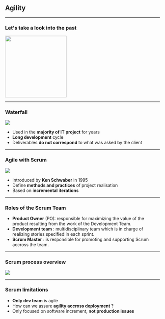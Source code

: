 ## Agility

----

### Let's take a look into the past
<img src="https://lh3.googleusercontent.com/proxy/JDn0YCs79OPY7Ei24zuUiiK1L8b6ee2O8jqs306hbJWLs9XGqftJXSRzfHoD7GGY6m1kxkOPBIB_-xF49bqICooSJSPiNJl6yi7uiPT4B1Wj1Vxz_Ti5UZSQYRYBL32-iDO7E6hl7Z_E" height="200" width="200" style="background:none; border:none; box-shadow:none;"/>

----

### Waterfall
<img src="images/waterfall.png" style="background:none; border:none; box-shadow:none;"/>

* Used in the **majority of IT project** for years
* **Long development** cycle
* Deliverables **do not correspond** to what was asked by the client

----

### Agile with Scrum
<img src="images/agility.png" style="background:none; border:none; box-shadow:none;"/>

* Introduced by **Ken Schwaber** in 1995
* Define **methods and practices** of project realisation
* Based on **incremental iterations** 

----

### Roles of the Scrum Team

* **Product Owner** (PO): responsible for maximizing the value of the product resulting from the work of the Development Team. 
* **Development team** : multidisciplinary team which is in charge of realizing stories specified in each sprint.
* **Scrum Master** : is responsible for promoting and supporting Scrum accross the team.

----

### Scrum process overview
<img src="images/scrum-process.jpg" style="background:none; border:none; box-shadow:none;"/>

----

### Scrum limitations 

* **Only dev team** is agile
* How can we assure **agility accross deployment** ?
* Only focused on software increment, **not production issues**
